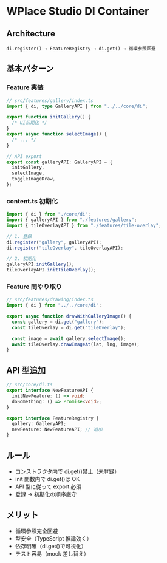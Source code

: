 # WPlace Studio DI Container

## Architecture

```
di.register() → FeatureRegistry → di.get() → 循環参照回避
```

## 基本パターン

### Feature 実装

```typescript
// src/features/gallery/index.ts
import { di, type GalleryAPI } from "../../core/di";

export function initGallery() {
  /* UI初期化 */
}
export async function selectImage() {
  /* ... */
}

// API export
export const galleryAPI: GalleryAPI = {
  initGallery,
  selectImage,
  toggleImageDraw,
};
```

### content.ts 初期化

```typescript
import { di } from "./core/di";
import { galleryAPI } from "./features/gallery";
import { tileOverlayAPI } from "./features/tile-overlay";

// 1. 登録
di.register("gallery", galleryAPI);
di.register("tileOverlay", tileOverlayAPI);

// 2. 初期化
galleryAPI.initGallery();
tileOverlayAPI.initTileOverlay();
```

### Feature 間やり取り

```typescript
// src/features/drawing/index.ts
import { di } from "../../core/di";

export async function drawWithGalleryImage() {
  const gallery = di.get("gallery");
  const tileOverlay = di.get("tileOverlay");

  const image = await gallery.selectImage();
  await tileOverlay.drawImageAt(lat, lng, image);
}
```

## API 型追加

```typescript
// src/core/di.ts
export interface NewFeatureAPI {
  initNewFeature: () => void;
  doSomething: () => Promise<void>;
}

export interface FeatureRegistry {
  gallery: GalleryAPI;
  newFeature: NewFeatureAPI; // 追加
}
```

## ルール

- コンストラクタ内で di.get()禁止（未登録）
- init 関数内で di.get()は OK
- API 型に従って export 必須
- 登録 → 初期化の順序厳守

## メリット

- 循環参照完全回避
- 型安全（TypeScript 推論効く）
- 依存明確（di.get()で可視化）
- テスト容易（mock 差し替え）

